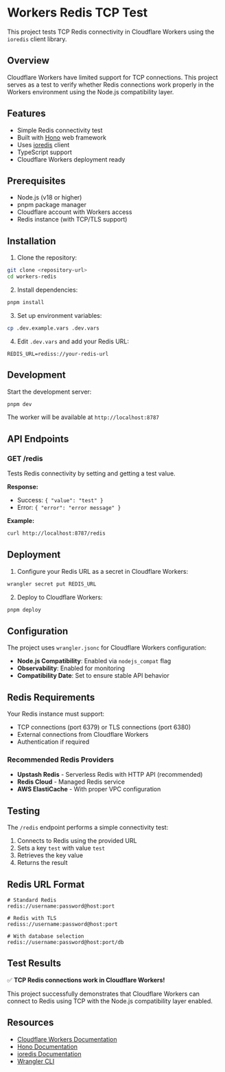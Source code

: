 # Workers Redis TCP Test

This project tests TCP Redis connectivity in Cloudflare Workers using the `ioredis` client library.

## Overview

Cloudflare Workers have limited support for TCP connections. This project serves as a test to verify whether Redis connections work properly in the Workers environment using the Node.js compatibility layer.

## Features

- Simple Redis connectivity test
- Built with [Hono](https://hono.dev/) web framework
- Uses [ioredis](https://github.com/redis/ioredis) client
- TypeScript support
- Cloudflare Workers deployment ready

## Prerequisites

- Node.js (v18 or higher)
- pnpm package manager
- Cloudflare account with Workers access
- Redis instance (with TCP/TLS support)

## Installation

1. Clone the repository:
```bash
git clone <repository-url>
cd workers-redis
```

2. Install dependencies:
```bash
pnpm install
```

3. Set up environment variables:
```bash
cp .dev.example.vars .dev.vars
```

4. Edit `.dev.vars` and add your Redis URL:
```
REDIS_URL=rediss://your-redis-url
```

## Development

Start the development server:
```bash
pnpm dev
```

The worker will be available at `http://localhost:8787`

## API Endpoints

### GET /redis

Tests Redis connectivity by setting and getting a test value.

**Response:**
- Success: `{ "value": "test" }`
- Error: `{ "error": "error message" }`

**Example:**
```bash
curl http://localhost:8787/redis
```

## Deployment

1. Configure your Redis URL as a secret in Cloudflare Workers:
```bash
wrangler secret put REDIS_URL
```

2. Deploy to Cloudflare Workers:
```bash
pnpm deploy
```

## Configuration

The project uses `wrangler.jsonc` for Cloudflare Workers configuration:

- **Node.js Compatibility**: Enabled via `nodejs_compat` flag
- **Observability**: Enabled for monitoring
- **Compatibility Date**: Set to ensure stable API behavior

## Redis Requirements

Your Redis instance must support:
- TCP connections (port 6379) or TLS connections (port 6380)
- External connections from Cloudflare Workers
- Authentication if required

### Recommended Redis Providers

- **Upstash Redis** - Serverless Redis with HTTP API (recommended)
- **Redis Cloud** - Managed Redis service
- **AWS ElastiCache** - With proper VPC configuration

## Testing

The `/redis` endpoint performs a simple connectivity test:

1. Connects to Redis using the provided URL
2. Sets a key `test` with value `test`
3. Retrieves the key value
4. Returns the result

## Redis URL Format

```
# Standard Redis
redis://username:password@host:port

# Redis with TLS
rediss://username:password@host:port

# With database selection
redis://username:password@host:port/db
```

## Test Results

✅ **TCP Redis connections work in Cloudflare Workers!**

This project successfully demonstrates that Cloudflare Workers can connect to Redis using TCP with the Node.js compatibility layer enabled.

## Resources

- [Cloudflare Workers Documentation](https://developers.cloudflare.com/workers/)
- [Hono Documentation](https://hono.dev/)
- [ioredis Documentation](https://github.com/redis/ioredis)
- [Wrangler CLI](https://developers.cloudflare.com/workers/wrangler/) 